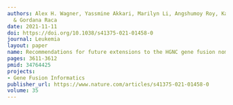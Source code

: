 ```yaml
---
authors: Alex H. Wagner, Yassmine Akkari, Marilyn Li, Angshumoy Roy, Karen Tsuchiya
  & Gordana Raca
date: 2021-11-11
doi: https://doi.org/10.1038/s41375-021-01458-0
journal: Leukemia
layout: paper
name: Recommendations for future extensions to the HGNC gene fusion nomenclature
pages: 3611-3612
pmid: 34764425
projects:
- Gene Fusion Informatics
publisher_url: https://www.nature.com/articles/s41375-021-01458-0
volume: 35
---
```


